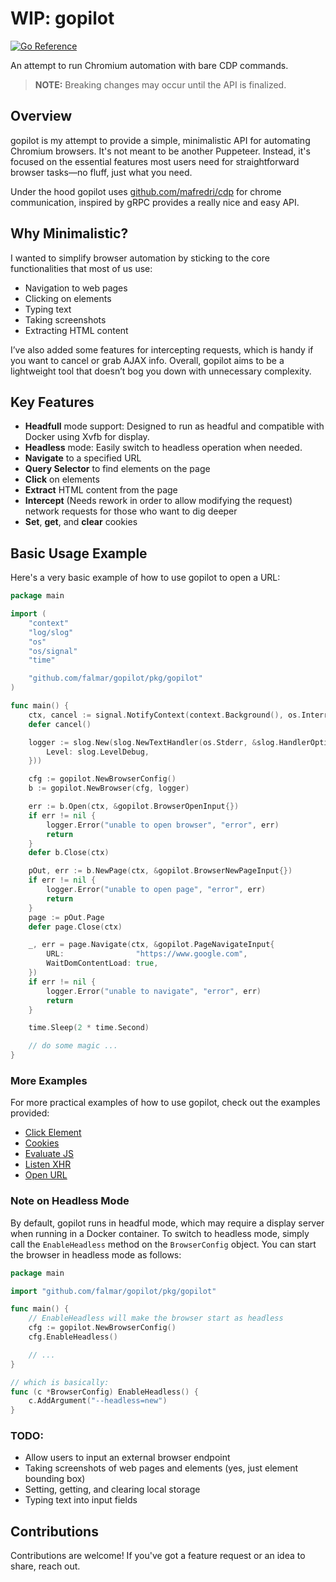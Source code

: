 # WIP: gopilot

[![Go Reference](https://pkg.go.dev/badge/github.com/falmar/gopilot.svg)](https://pkg.go.dev/github.com/falmar/gopilot)

An attempt to run Chromium automation with bare CDP commands. 

> **NOTE:** Breaking changes may occur until the API is finalized.

## Overview

gopilot is my attempt to provide a simple, minimalistic API for automating Chromium browsers. It's not meant to be
another Puppeteer. Instead, it's focused on the essential features most users need for straightforward browser tasks—no
fluff, just what you need.

Under the hood gopilot uses [github.com/mafredri/cdp](https://github.com/mafredri/cdp) for chrome communication, inspired by gRPC provides a really nice and easy API.

## Why Minimalistic?

I wanted to simplify browser automation by sticking to the core functionalities that most of us use:

- Navigation to web pages
- Clicking on elements
- Typing text
- Taking screenshots
- Extracting HTML content

I’ve also added some features for intercepting requests, which is handy if you want to cancel or grab AJAX info.
Overall, gopilot aims to be a lightweight tool that doesn’t bog you down with unnecessary complexity.

## Key Features

- **Headfull** mode support: Designed to run as headful and compatible with Docker using Xvfb for display.
- **Headless** mode: Easily switch to headless operation when needed.
- **Navigate** to a specified URL
- **Query Selector** to find elements on the page
- **Click** on elements
- **Extract** HTML content from the page
- **Intercept** (Needs rework in order to allow modifying the request) network requests for those who want to dig deeper
- **Set**, **get**, and **clear** cookies

## Basic Usage Example

Here's a very basic example of how to use gopilot to open a URL:

```go
package main

import (
	"context"
	"log/slog"
	"os"
	"os/signal"
	"time"

	"github.com/falmar/gopilot/pkg/gopilot"
)

func main() {
	ctx, cancel := signal.NotifyContext(context.Background(), os.Interrupt, os.Kill)
	defer cancel()

	logger := slog.New(slog.NewTextHandler(os.Stderr, &slog.HandlerOptions{
		Level: slog.LevelDebug,
	}))

	cfg := gopilot.NewBrowserConfig()
	b := gopilot.NewBrowser(cfg, logger)

	err := b.Open(ctx, &gopilot.BrowserOpenInput{})
	if err != nil {
		logger.Error("unable to open browser", "error", err)
		return
	}
	defer b.Close(ctx)

	pOut, err := b.NewPage(ctx, &gopilot.BrowserNewPageInput{})
	if err != nil {
		logger.Error("unable to open page", "error", err)
		return
	}
	page := pOut.Page
	defer page.Close(ctx)

	_, err = page.Navigate(ctx, &gopilot.PageNavigateInput{
		URL:                "https://www.google.com",
		WaitDomContentLoad: true,
	})
	if err != nil {
		logger.Error("unable to navigate", "error", err)
		return
	}

	time.Sleep(2 * time.Second)

	// do some magic ...
}

```

### More Examples

For more practical examples of how to use gopilot, check out the examples provided:

- [Click Element](./examples/click_element/main.go)
- [Cookies](./examples/cookies/main.go)
- [Evaluate JS](./examples/eval/main.go)
- [Listen XHR](./examples/listen_xhr/main.go)
- [Open URL](./examples/open_url/main.go)

### Note on Headless Mode

By default, gopilot runs in headful mode, which may require a display server when running in a Docker container. To
switch to headless mode, simply call the `EnableHeadless` method on the `BrowserConfig` object. You can start the
browser in headless mode as follows:

```go
package main

import "github.com/falmar/gopilot/pkg/gopilot"

func main() {
	// EnableHeadless will make the browser start as headless
	cfg := gopilot.NewBrowserConfig()
	cfg.EnableHeadless()

	// ...
}

// which is basically:
func (c *BrowserConfig) EnableHeadless() {
	c.AddArgument("--headless=new")
}
```

### TODO:

- Allow users to input an external browser endpoint
- Taking screenshots of web pages and elements (yes, just element bounding box)
- Setting, getting, and clearing local storage
- Typing text into input fields

## Contributions

Contributions are welcome! If you've got a feature request or an idea to share, reach out.
